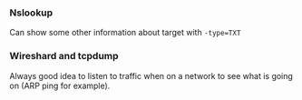 
### Nslookup

Can show some other information about target with `-type=TXT`

### Wireshard and tcpdump

Always good idea to listen to traffic when on a network to see what is going on (ARP ping for example).